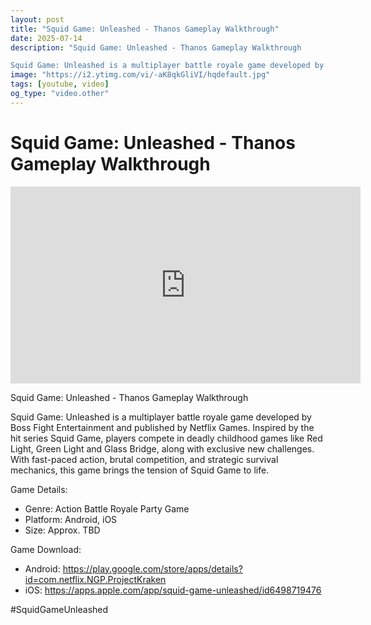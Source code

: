 ```yaml
---
layout: post
title: "Squid Game: Unleashed - Thanos Gameplay Walkthrough"
date: 2025-07-14
description: "Squid Game: Unleashed - Thanos Gameplay Walkthrough

Squid Game: Unleashed is a multiplayer battle royale game developed by Boss Fight Entertainment and..."
image: "https://i2.ytimg.com/vi/-aK8qkGliVI/hqdefault.jpg"
tags: [youtube, video]
og_type: "video.other"
---
```


<script type="application/ld+json">
{
  "@context": "http://schema.org",
  "@type": "VideoObject",
  "name": "Squid Game: Unleashed - Thanos Gameplay Walkthrough",
  "description": "Squid Game: Unleashed - Thanos Gameplay Walkthrough\n\nSquid Game: Unleashed is a multiplayer battle royale game developed by Boss Fight Entertainment and published by Netflix Games. Inspired by the hit series Squid Game, players compete in deadly childhood games like Red Light, Green Light and Glass Bridge, along with exclusive new challenges. With fast-paced action, brutal competition, and strategic survival mechanics, this game brings the tension of Squid Game to life.  \n\nGame Details:  \n\n- Genre: Action Battle Royale Party Game  \n- Platform: Android, iOS  \n- Size: Approx. TBD  \n\nGame Download:  \n\n- Android: https://play.google.com/store/apps/details?id=com.netflix.NGP.ProjectKraken  \n- iOS: https://apps.apple.com/app/squid-game-unleashed/id6498719476\n\n#SquidGameUnleashed",
  "thumbnailUrl": "https://i2.ytimg.com/vi/-aK8qkGliVI/hqdefault.jpg",
  "uploadDate": "2025-07-14T14:00:00",
  "embedUrl": "https://www.youtube.com/embed/-aK8qkGliVI",
  "publisher": {
    "@type": "Person",
    "name": "Celo Zaga"
  },
  "mainEntityOfPage": {
    "@type": "WebPage",
    "@id": "https://celozaga.github.io/2025/07/14/squid-game:-unleashed---thanos-gameplay-walkthrough--aK8qkGliVI.html"
  },
  "duration": "PT0M0S"
}
</script>

<script type="application/ld+json">
{
  "@context": "http://schema.org",
  "@type": "BlogPosting",
  "headline": "Squid Game: Unleashed - Thanos Gameplay Walkthrough",
  "image": "https://i2.ytimg.com/vi/-aK8qkGliVI/hqdefault.jpg",
  "publisher": {
    "@type": "Person",
    "name": "Celo Zaga"
  },
  "url": "https://celozaga.github.io/2025/07/14/squid-game:-unleashed---thanos-gameplay-walkthrough--aK8qkGliVI.html",
  "datePublished": "2025-07-14T14:00:00",
  "dateCreated": "2025-07-14T14:00:00",
  "dateModified": "2025-07-14T14:00:00",
  "description": "Squid Game: Unleashed - Thanos Gameplay Walkthrough\n\nSquid Game: Unleashed is a multiplayer battle royale game developed by Boss Fight Entertainment and...",
  "author": {
    "@type": "Person",
    "name": "Celo Zaga"
  },
  "mainEntityOfPage": {
    "@type": "WebPage",
    "@id": "https://celozaga.github.io/2025/07/14/squid-game:-unleashed---thanos-gameplay-walkthrough--aK8qkGliVI.html"
  }
}
</script>

<h1 class="youtube-post-title">Squid Game: Unleashed - Thanos Gameplay Walkthrough</h1>

<iframe width="560" height="315" src="https://www.youtube.com/embed/-aK8qkGliVI" class="youtube-post-embed" frameborder="0" allowfullscreen></iframe>

<p class="youtube-post-description">Squid Game: Unleashed - Thanos Gameplay Walkthrough

Squid Game: Unleashed is a multiplayer battle royale game developed by Boss Fight Entertainment and published by Netflix Games. Inspired by the hit series Squid Game, players compete in deadly childhood games like Red Light, Green Light and Glass Bridge, along with exclusive new challenges. With fast-paced action, brutal competition, and strategic survival mechanics, this game brings the tension of Squid Game to life.  

Game Details:  

- Genre: Action Battle Royale Party Game  
- Platform: Android, iOS  
- Size: Approx. TBD  

Game Download:  

- Android: https://play.google.com/store/apps/details?id=com.netflix.NGP.ProjectKraken  
- iOS: https://apps.apple.com/app/squid-game-unleashed/id6498719476

#SquidGameUnleashed</p>
